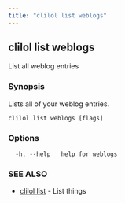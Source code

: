 ```yaml
---
title: "clilol list weblogs"
---
```

## clilol list weblogs

List all weblog entries

### Synopsis

Lists all of your weblog entries.

```
clilol list weblogs [flags]
```

### Options

```
  -h, --help   help for weblogs
```

### SEE ALSO

* [clilol list](clilol_list.md)	 - List things
